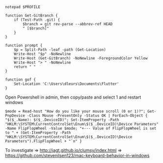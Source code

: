 ```
notepad $PROFILE
```

```
function Get-GitBranch {
    if (Test-Path .git) {
        $branch = git rev-parse --abbrev-ref HEAD
        " [$branch]"
    }
}

function prompt {
    $p = Split-Path -leaf -path (Get-Location)
    Write-Host "$p" -NoNewline
    Write-Host (Get-GitBranch) -NoNewline -ForegroundColor Yellow
    Write-Host "> " -NoNewline
    return " "
}

function gof {
    Set-Location 'C:\Users\dleurs\Documents\Flutter'
}
```
Open Powershell in admin, then copy/paste and select 1 and restart windows
```
$mode = Read-host "How do you like your mouse scroll (0 or 1)?"; Get-PnpDevice -Class Mouse -PresentOnly -Status OK | ForEach-Object { "$($_.Name): $($_.DeviceID)"; Set-ItemProperty -Path "HKLM:\SYSTEM\CurrentControlSet\Enum\$($_.DeviceID)\Device Parameters" -Name FlipFlopWheel -Value $mode; "+--- Value of FlipFlopWheel is set to " + (Get-ItemProperty -Path "HKLM:\SYSTEM\CurrentControlSet\Enum\$($_.DeviceID)\Device Parameters").FlipFlopWheel + "`n" }
```

To investigate
=> http://jagt.github.io/clumsy/index.html
=> https://github.com/stevenilsen123/mac-keyboard-behavior-in-windows
